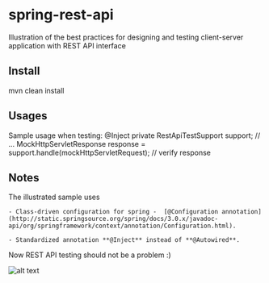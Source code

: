 spring-rest-api
===============

Illustration of the best practices for designing and testing client-server application with REST API interface

## Install
mvn clean install

## Usages

Sample usage when testing:
    @Inject
    private RestApiTestSupport support;
    // ...
    MockHttpServletResponse response = support.handle(mockHttpServletRequest);
    // verify response

## Notes
The illustrated sample uses

    - Class-driven configuration for spring -  [@Configuration annotation](http://static.springsource.org/spring/docs/3.0.x/javadoc-api/org/springframework/context/annotation/Configuration.html).

    - Standardized annotation **@Inject** instead of **@Autowired**.


Now REST API testing should not be a problem :)


![alt text](http://images.paraorkut.com/img/pics/images/b/bob_kelso-9324.jpg "Bob Kelso")
